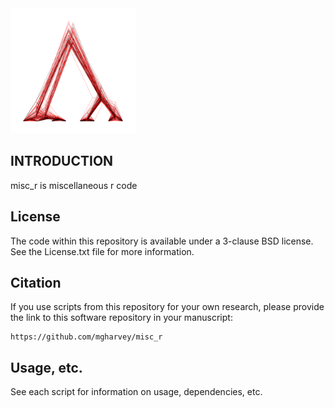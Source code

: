 <img src="./figure/cloud.png" alt="cloud" style="width: 200px;"/>

INTRODUCTION
-------

misc_r is miscellaneous r code

License
-------

The code within this repository is available under a 3-clause BSD license. See the License.txt file 
for more information.

Citation
--------

If you use scripts from this repository for your own research, please provide the link to this software repository in your manuscript:

    https://github.com/mgharvey/misc_r

Usage, etc.
--------

See each script for information on usage, dependencies, etc.